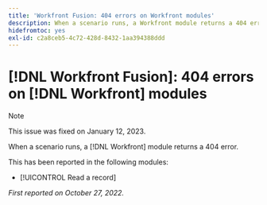 ```yaml
---
title: 'Workfront Fusion: 404 errors on Workfront modules'
description: When a scenario runs, a Workfront module returns a 404 error.
hidefromtoc: yes
exl-id: c2a8ceb5-4c72-428d-8432-1aa394388ddd
---
```

# [!DNL Workfront Fusion]: 404 errors on [!DNL Workfront] modules

>[!NOTE]
>
>This issue was fixed on January 12, 2023.

When a scenario runs, a [!DNL Workfront] module returns a 404 error.

This has been reported in the following modules:

* [!UICONTROL Read a record]

_First reported on October 27, 2022._
